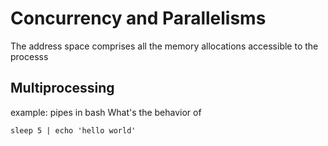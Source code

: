 # Concurrency and Parallelisms

The address space comprises all the memory allocations accessible to the processs

## Multiprocessing
example: pipes in bash
What's the behavior of
```
sleep 5 | echo 'hello world'
```